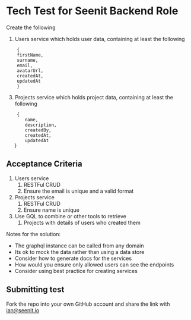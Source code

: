 # Tech Test for Seenit Backend Role

Create the following  
1. Users service which holds user data, containing at least the following
```
    {
    firstName,
    surname,
    email,
    avatarUrl,
    createdAt,
    updatedAt
    }
```
3. Projects service which holds project data, containing at least the following
```   
    {
       name,
       description,
       createdBy,
       createdAt,
       updatedAt
   }
```
## Acceptance Criteria
1. Users service
    1. RESTFul CRUD
    2. Ensure the email is unique and a valid format
2. Projects service
    1. RESTFul CRUD
    2. Ensure name is unique
3. Use GQL to combine or other tools to retrieve
    1. Projects with details of users who created them

Notes for the solution:
- The graphql instance can be called from any domain
- Its ok to mock the data rather than using a data store
- Consider how to generate docs for the services
- How would you ensure only allowed users can see the endpoints
- Consider using best practice for creating services

## Submitting test
Fork the repo into your own GitHub account and share the link with ian@seenit.io
